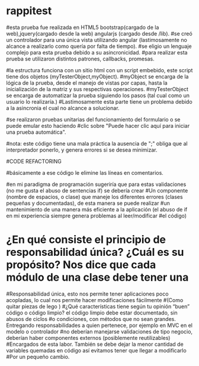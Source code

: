 

# rappitest

#esta prueba fue realizada en HTML5 bootstrap(cargado de la web),jquery(cargado desde la web) angularjs (cargado desde /lib).
#se creó un controlador para una única vista utilizando angular (lastimosamente no alcance a realizarlo como quería por falta de tiempo).
#se eligio un lenguaje complejo para esta prueba debido a su asincronicidad.
#para realizar esta prueba se utilizaron distintos patrones, callbacks, promesas.

#la estructura funciona con un sitio html con un script embebido, este script tiene dos objetos (myTesterObject,myObject).
#myObject se encarga de la lógica de la prueba, desde el manejo de vistas por capas, hasta la inicialización de la matriz y sus respectivas operaciones.
#myTesterObject se encarga de automatizar la prueba siguiendo los pasos (tal cual como un usuario lo realizaría.) 
#Lastimosamente esta parte tiene un problema debido a la asincronia el cual no alcance a solucionar.

#se realizaron pruebas unitarias del funcionamiento del formulario o se puede emular esto haciendo 
#clic sobre "Puede hacer clic aquí para iniciar una prueba automática".


#nota: este código tiene una mala práctica la ausencia de ";" obliga que al interpretador ponerlo, y genera errores si se desea minimizar.

#CODE REFACTORING 

#básicamente a ese código le elimine las líneas en comentarios.

#en mi paradigma de programación sugeriría que para estas validaciones (no me gusta el abuso de sentencias if) se debería crear
#Un componente (nombre de espacios, o clase) que maneje los diferentes errores (clases pequeñas y documentadas), de esta manera se puede realizar
#un mantenimiento de una manera más eficiente a la aplicación (el abuso de if en mi experiencia siempre genera problemas al leer/modificar
#el código)

# ¿En qué consiste el principio de responsabilidad única? ¿Cuál es su propósito?  Nos dice que cada módulo de una clase debe tener una 
#Responsabilidad única, esto nos permite tener aplicaciones poco acopladas, lo cual nos permite hacer modificaciones fácilmente 
#(Como quitar piezas de lego )
#¿Qué características tiene según tu opinión “buen” código o código limpio? el código limpio debe estar documentado, sin abusos de ciclos
#o condiciones, con métodos que no sean grandes. Entregando responsabilidades a quien pertenece, por ejemplo en MVC en el modelo o controlador
#no deberían manejarse validaciones de tipo negocio, deberían haber componentes externos (posiblemente reutilizables) 
#Encargados de esta labor. También se debe dejar la menor cantidad de variables quemadas en código así evitamos tener que llegar a modificarlo
#Por un pequeño cambio.
